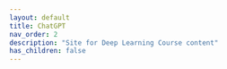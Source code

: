 ```yaml
---
layout: default
title: ChatGPT
nav_order: 2
description: "Site for Deep Learning Course content"
has_children: false
---
```


